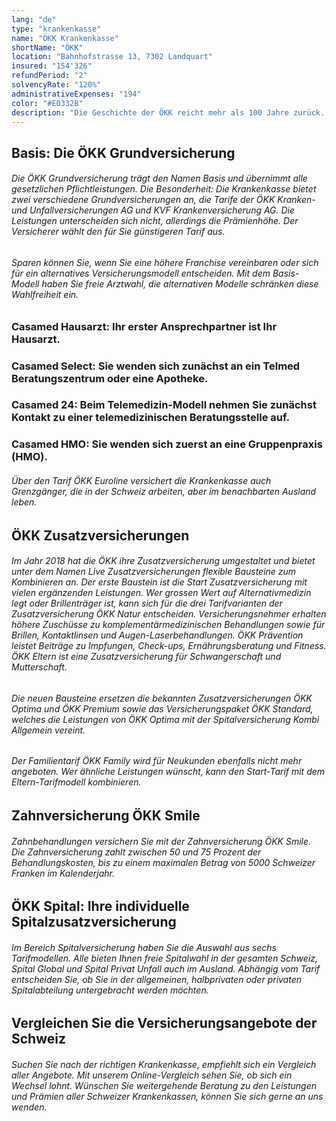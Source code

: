 ```yaml
---
lang: "de"
type: "krankenkasse"
name: "ÖKK Krankenkasse"
shortName: "ÖKK"
location: "Bahnhofstrasse 13, 7302 Landquart"
insured: "154'326"
refundPeriod: "2"
solvencyRate: "120%"
administrativeExpenses: "194"
color: "#E0332B"
description: "Die Geschichte der ÖKK reicht mehr als 100 Jahre zurück. Ums Jahr 1900 herum entstehen im Kanton Graubünden mehrere öffentliche Krankenkassen. Nach dem Zweiten Weltkrieg arbeitete die Kassen enger zusammen und gründeten 1996 eine gemeinsame Krankenversicherung. Der neu entstandenen Stiftung schlossen sich 2004 auch die ÖKK Winterthur und 2009 die Krankenversicherung Flachtaal an. Der heute Unternehmenssitz befindet sich in Landquart. Die Krankenkasse zählt rund 180'000 private Versicherungsnehmer und erzielte im Jahr 2016 etwa 800 Millionen Schweizer Franken an Prämieneinnahmen."
---
```


## Basis: Die ÖKK Grundversicherung

###### Die ÖKK Grundversicherung trägt den Namen Basis und übernimmt alle gesetzlichen Pflichtleistungen. Die Besonderheit: Die Krankenkasse bietet zwei verschiedene Grundversicherungen an, die Tarife der ÖKK Kranken- und Unfallversicherungen AG und KVF Krankenversicherung AG. Die Leistungen unterscheiden sich nicht, allerdings die Prämienhöhe. Der Versicherer wählt den für Sie günstigeren Tarif aus.

###### Sparen können Sie, wenn Sie eine höhere Franchise vereinbaren oder sich für ein alternatives Versicherungsmodell entscheiden. Mit dem Basis-Modell haben Sie freie Arztwahl, die alternativen Modelle schränken diese Wahlfreiheit ein.

### Casamed Hausarzt: Ihr erster Ansprechpartner ist Ihr Hausarzt.

### Casamed Select: Sie wenden sich zunächst an ein Telmed Beratungszentrum oder eine Apotheke.

### Casamed 24: Beim Telemedizin-Modell nehmen Sie zunächst Kontakt zu einer telemedizinischen Beratungsstelle auf.

### Casamed HMO: Sie wenden sich zuerst an eine Gruppenpraxis (HMO).

###### Über den Tarif ÖKK Euroline versichert die Krankenkasse auch Grenzgänger, die in der Schweiz arbeiten, aber im benachbarten Ausland leben.

## ÖKK Zusatzversicherungen

###### Im Jahr 2018 hat die ÖKK ihre Zusatzversicherung umgestaltet und bietet unter dem Namen Live Zusatzversicherungen flexible Bausteine zum Kombinieren an. Der erste Baustein ist die Start Zusatzversicherung mit vielen ergänzenden Leistungen. Wer grossen Wert auf Alternativmedizin legt oder Brillenträger ist, kann sich für die drei Tarifvarianten der Zusatzversicherung ÖKK Natur entscheiden. Versicherungsnehmer erhalten höhere Zuschüsse zu komplementärmedizinischen Behandlungen sowie für Brillen, Kontaktlinsen und Augen-Laserbehandlungen. ÖKK Prävention leistet Beiträge zu Impfungen, Check-ups, Ernährungsberatung und Fitness. ÖKK Eltern ist eine Zusatzversicherung für Schwangerschaft und Mutterschaft.

###### Die neuen Bausteine ersetzen die bekannten Zusatzversicherungen ÖKK Optima und ÖKK Premium sowie das Versicherungspaket ÖKK Standard, welches die Leistungen von ÖKK Optima mit der Spitalversicherung Kombi Allgemein vereint.

###### Der Familientarif ÖKK Family wird für Neukunden ebenfalls nicht mehr angeboten. Wer ähnliche Leistungen wünscht, kann den Start-Tarif mit dem Eltern-Tarifmodell kombinieren.

## Zahnversicherung ÖKK Smile

###### Zahnbehandlungen versichern Sie mit der Zahnversicherung ÖKK Smile. Die Zahnversicherung zahlt zwischen 50 und 75 Prozent der Behandlungskosten, bis zu einem maximalen Betrag von 5000 Schweizer Franken im Kalenderjahr.

## ÖKK Spital: Ihre individuelle Spitalzusatzversicherung

###### Im Bereich Spitalversicherung haben Sie die Auswahl aus sechs Tarifmodellen. Alle bieten Ihnen freie Spitalwahl in der gesamten Schweiz, Spital Global und Spital Privat Unfall auch im Ausland. Abhängig vom Tarif entscheiden Sie, ob Sie in der allgemeinen, halbprivaten oder privaten Spitalabteilung untergebracht werden möchten.

## Vergleichen Sie die Versicherungsangebote der Schweiz

###### Suchen Sie nach der richtigen Krankenkasse, empfiehlt sich ein Vergleich aller Angebote. Mit unserem Online-Vergleich sehen Sie, ob sich ein Wechsel lohnt. Wünschen Sie weitergehende Beratung zu den Leistungen und Prämien aller Schweizer Krankenkassen, können Sie sich gerne an uns wenden.
